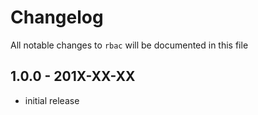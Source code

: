 # Changelog

All notable changes to `rbac` will be documented in this file

## 1.0.0 - 201X-XX-XX

- initial release
